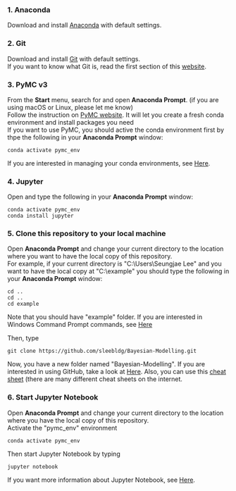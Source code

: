 ### 1. Anaconda
Download and install [Anaconda](https://www.anaconda.com/products/individual#Downloads) with default settings.

### 2. Git
Download and install [Git](https://git-scm.com/) with default settings.<br>
If you want to know what Git is, read the first section of this [website](https://en.wikipedia.org/wiki/Git).

### 3. PyMC v3
From the **Start** menu, search for and open **Anaconda Prompt**. (if you are using macOS or Linux, please let me know)<br>
Follow the instruction on [PyMC website](https://docs.pymc.io/en/stable/). It will let you create a fresh conda environment and install packages you need<br>
If you want to use PyMC, you should active the conda environment first by thpe the following in your **Anaconda Prompt** window:
```
conda activate pymc_env
```
If you are interested in managing your conda environments, see [Here](https://conda.io/projects/conda/en/latest/user-guide/tasks/manage-environments.html).

### 4. Jupyter
Open and type the following in your **Anaconda Prompt** window:
```
conda activate pymc_env
conda install jupyter
```

### 5. Clone this repository to your local machine
Open **Anaconda Prompt** and change your current directory to the location where you want to have the local copy of this repository.<br>
For example, if your current directory is "C:\Users\Seungjae Lee" and you want to have the local copy at "C:\example" you should type the following in your **Anaconda Prompt** window:
```
cd ..
cd ..
cd example
```
Note that you should have "example" folder. If you are interested in Windows Command Prompt commands, see [Here](http://www.cs.columbia.edu/~sedwards/classes/2015/1102-fall/Command%20Prompt%20Cheatsheet.pdf)


Then, type
```
git clone https://github.com/sleebldg/Bayesian-Modelling.git
```
Now, you have a new folder named "Bayesian-Modelling".
If you are interested in using GitHub, take a look at [Here](https://guides.github.com/activities/hello-world/). Also, you can use this [cheat sheet](https://education.github.com/git-cheat-sheet-education.pdf) (there are many different cheat sheets on the internet.

### 6. Start Jupyter Notebook
Open **Anaconda Prompt** and change your current directory to the location where you have the local copy of this repository.<br>
Activate the "pymc_env" environment
```
conda activate pymc_env
```
Then start Jupyter Notebook by typing
```
jupyter notebook
```
If you want more information about Jupyter Notebook, see [Here](https://jupyter.org/).
